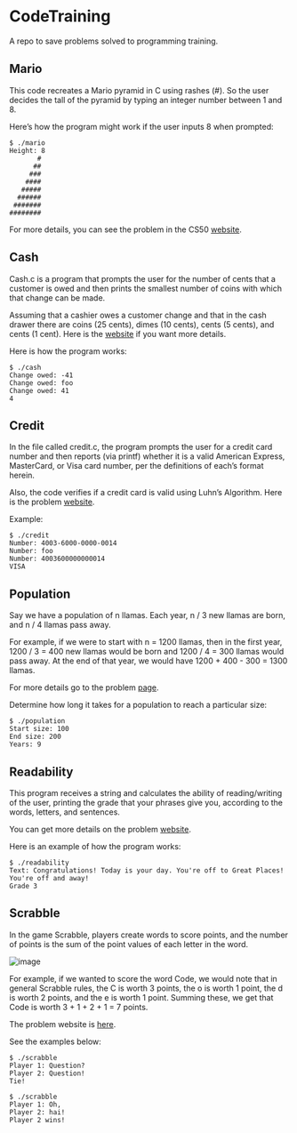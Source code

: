 # CodeTraining
A repo to save problems solved to programming training.

## Mario

This code recreates a Mario pyramid in C using rashes (#). So the user decides the tall of the pyramid by typing an integer number between 1 and 8.

Here’s how the program might work if the user inputs 8 when prompted:

``` 
$ ./mario
Height: 8
       #
      ##
     ###
    ####
   #####
  ######
 #######
########

```
 For more details, you can see the problem in the CS50 [website](https://cs50.harvard.edu/x/2022/psets/1/mario/less/).
 
 ## Cash

Cash.c is a program that prompts the user for the number of cents that a customer is owed and then prints the smallest number of coins with which that change can be made. 

Assuming that a cashier owes a customer change and that in the cash drawer there are coins (25 cents), dimes (10 cents), cents (5 cents), and cents (1 cent). Here is the [website](https://cs50.harvard.edu/x/2022/psets/1/cash/) if you want more details.

Here is how the program works:
```
$ ./cash
Change owed: -41
Change owed: foo
Change owed: 41
4
```

## Credit

In the file called credit.c, the program prompts the user for a credit card number and then reports (via printf) whether it is a valid American Express, MasterCard, or Visa card number, per the definitions of each’s format herein. 

Also, the code verifies if a credit card is valid using Luhn’s Algorithm. Here is the problem [website](https://cs50.harvard.edu/x/2022/psets/1/credit/#luhns-algorithm).

Example:

```
$ ./credit
Number: 4003-6000-0000-0014
Number: foo
Number: 4003600000000014
VISA
```

## Population

Say we have a population of n llamas. Each year, n / 3 new llamas are born, and n / 4 llamas pass away.

For example, if we were to start with n = 1200 llamas, then in the first year, 1200 / 3 = 400 new llamas would be born and 1200 / 4 = 300 llamas would pass away. At the end of that year, we would have 1200 + 400 - 300 = 1300 llamas.

For more details go to the problem [page](https://cs50.harvard.edu/x/2021/labs/1/population/).

Determine how long it takes for a population to reach a particular size:
```
$ ./population
Start size: 100
End size: 200
Years: 9
```
## Readability

This program receives a string and calculates the ability of reading/writing of the user, printing the grade that your phrases give you, according to the words, letters, and sentences.

You can get more details on the problem [website](https://cs50.harvard.edu/x/2022/psets/2/readability/).

Here is an example of how the program works:

```
$ ./readability
Text: Congratulations! Today is your day. You're off to Great Places! You're off and away!
Grade 3
```

## Scrabble 

In the game Scrabble, players create words to score points, and the number of points is the sum of the point values of each letter in the word.

![image](https://user-images.githubusercontent.com/71742380/192309798-6f159dd1-7770-4289-aff2-82051a1128cd.png)

For example, if we wanted to score the word Code, we would note that in general Scrabble rules, the C is worth 3 points, the o is worth 1 point, the d is worth 2 points, and the e is worth 1 point. Summing these, we get that Code is worth 3 + 1 + 2 + 1 = 7 points.

The problem website is [here](https://cs50.harvard.edu/x/2022/labs/2/).

See the examples below:

```
$ ./scrabble
Player 1: Question?
Player 2: Question!
Tie!
```
```
$ ./scrabble
Player 1: Oh,
Player 2: hai!
Player 2 wins!
```






